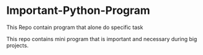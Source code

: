 # Important-Python-Program
This Repo contain program that alone do specific task

This repo contains mini program that is important and necessary during big projects.
